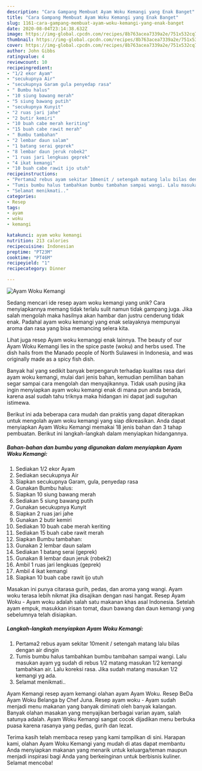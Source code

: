```yaml
---
description: "Cara Gampang Membuat Ayam Woku Kemangi yang Enak Banget"
title: "Cara Gampang Membuat Ayam Woku Kemangi yang Enak Banget"
slug: 1161-cara-gampang-membuat-ayam-woku-kemangi-yang-enak-banget
date: 2020-08-04T23:14:38.632Z
image: https://img-global.cpcdn.com/recipes/8b763acea7339a2e/751x532cq70/ayam-woku-kemangi-foto-resep-utama.jpg
thumbnail: https://img-global.cpcdn.com/recipes/8b763acea7339a2e/751x532cq70/ayam-woku-kemangi-foto-resep-utama.jpg
cover: https://img-global.cpcdn.com/recipes/8b763acea7339a2e/751x532cq70/ayam-woku-kemangi-foto-resep-utama.jpg
author: John Gibbs
ratingvalue: 4
reviewcount: 10
recipeingredient:
- "1/2 ekor Ayam"
- "secukupnya Air"
- "secukupnya Garam gula penyedap rasa"
- " Bumbu halus"
- "10 siung bawang merah"
- "5 siung bawang putih"
- "secukupnya Kunyit"
- "2 ruas jari jahe"
- "2 butir kemiri"
- "10 buah cabe merah keriting"
- "15 buah cabe rawit merah"
- " Bumbu tambahan"
- "2 lembar daun salam"
- "1 batang serai geprek"
- "8 lembar daun jeruk robek2"
- "1 ruas jari lengkuas geprek"
- "4 ikat kemangi"
- "10 buah cabe rawit ijo utuh"
recipeinstructions:
- "Pertama2 rebus ayam sekitar 10menit / setengah matang lalu bilas dengan air dingin"
- "Tumis bumbu halus tambahkan bumbu tambahan sampai wangi. Lalu masukan ayam yg sudah di rebus 1/2 matang masukan 1/2 kemangi tambahkan air. Lalu koreksi rasa. Jika sudah matang masukan 1/2 kemangi yg ada."
- "Selamat menikmati.."
categories:
- Resep
tags:
- ayam
- woku
- kemangi

katakunci: ayam woku kemangi 
nutrition: 213 calories
recipecuisine: Indonesian
preptime: "PT23M"
cooktime: "PT46M"
recipeyield: "1"
recipecategory: Dinner

---
```



![Ayam Woku Kemangi](https://img-global.cpcdn.com/recipes/8b763acea7339a2e/751x532cq70/ayam-woku-kemangi-foto-resep-utama.jpg)

Sedang mencari ide resep ayam woku kemangi yang unik? Cara menyiapkannya memang tidak terlalu sulit namun tidak gampang juga. Jika salah mengolah maka hasilnya akan hambar dan justru cenderung tidak enak. Padahal ayam woku kemangi yang enak selayaknya mempunyai aroma dan rasa yang bisa memancing selera kita.

Lihat juga resep Ayam woku kemanggi enak lainnya. The beauty of our Ayam Woku Kemangi lies in the spice paste (woku) and herbs used. The dish hails from the Manado people of North Sulawesi in Indonesia, and was originally made as a spicy fish dish.

Banyak hal yang sedikit banyak berpengaruh terhadap kualitas rasa dari ayam woku kemangi, mulai dari jenis bahan, kemudian pemilihan bahan segar sampai cara mengolah dan menyajikannya. Tidak usah pusing jika ingin menyiapkan ayam woku kemangi enak di mana pun anda berada, karena asal sudah tahu triknya maka hidangan ini dapat jadi suguhan istimewa.


Berikut ini ada beberapa cara mudah dan praktis yang dapat diterapkan untuk mengolah ayam woku kemangi yang siap dikreasikan. Anda dapat menyiapkan Ayam Woku Kemangi memakai 18 jenis bahan dan 3 tahap pembuatan. Berikut ini langkah-langkah dalam menyiapkan hidangannya.

<!--inarticleads1-->

##### Bahan-bahan dan bumbu yang digunakan dalam menyiapkan Ayam Woku Kemangi:

1. Sediakan 1/2 ekor Ayam
1. Sediakan secukupnya Air
1. Siapkan secukupnya Garam, gula, penyedap rasa
1. Gunakan  Bumbu halus:
1. Siapkan 10 siung bawang merah
1. Sediakan 5 siung bawang putih
1. Gunakan secukupnya Kunyit
1. Siapkan 2 ruas jari jahe
1. Gunakan 2 butir kemiri
1. Sediakan 10 buah cabe merah keriting
1. Sediakan 15 buah cabe rawit merah
1. Siapkan  Bumbu tambahan:
1. Gunakan 2 lembar daun salam
1. Sediakan 1 batang serai (geprek)
1. Gunakan 8 lembar daun jeruk (robek2)
1. Ambil 1 ruas jari lengkuas (geprek)
1. Ambil 4 ikat kemangi
1. Siapkan 10 buah cabe rawit ijo utuh


Masakan ini punya citarasa gurih, pedas, dan aroma yang wangi. Ayam woku terasa lebih nikmat jika disajikan dengan nasi hangat. Resep Ayam Woku - Ayam woku adalah salah satu makanan khas asal Indonesia. Setelah ayam empuk, masukkan irisan tomat, daun bawang dan daun kemangi yang sebelumnya telah disiapkan. 

<!--inarticleads2-->

##### Langkah-langkah menyiapkan Ayam Woku Kemangi:

1. Pertama2 rebus ayam sekitar 10menit / setengah matang lalu bilas dengan air dingin
1. Tumis bumbu halus tambahkan bumbu tambahan sampai wangi. Lalu masukan ayam yg sudah di rebus 1/2 matang masukan 1/2 kemangi tambahkan air. Lalu koreksi rasa. Jika sudah matang masukan 1/2 kemangi yg ada.
1. Selamat menikmati..


Ayam Kemangi resep ayam kemangi olahan ayam Ayam Woku. Resep BeDa Ayam Woku Belanga by Chef Juna. Resep ayam woku - Ayam sudah menjadi menu makanan yang banyak diminati oleh banyak kalangan. Banyak olahan masakan yang menyajikan berbagai varian ayam, salah satunya adalah. Ayam Woku Kemangi sangat cocok dijadikan menu berbuka puasa karena rasanya yang pedas, gurih dan lezat. 

Terima kasih telah membaca resep yang kami tampilkan di sini. Harapan kami, olahan Ayam Woku Kemangi yang mudah di atas dapat membantu Anda menyiapkan makanan yang menarik untuk keluarga/teman maupun menjadi inspirasi bagi Anda yang berkeinginan untuk berbisnis kuliner. Selamat mencoba!
